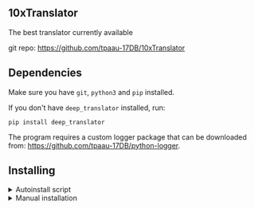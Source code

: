 ## 10xTranslator
The best translator currently available

git repo: https://github.com/tpaau-17DB/10xTranslator


## Dependencies
Make sure you have `git`, `python3` and `pip` installed.

If you don't have `deep_translator` installed, run:

```
pip install deep_translator
```

The program requires a custom logger package that can be downloaded from: https://github.com/tpaau-17DB/python-logger.


## Installing
<details>

<summary>Autoinstall script</summary>


For quick install you can run:

```
./install.sh
```

This script ensures you have all the dependencies required and installs the package. 
Make sure this command is executed from the root of the repository, where `setup.py` is located.

</details>


<details>

<summary>Manual installation</summary>

To manually install the python package you can run `pip install .`
This command needs to be executed from the root of the repository, where `setup.py` is located.

You can also copy the files to `/usr/bin` so translator can be accessed at all times:

```
sudo cp best_translator/translator.py /usr/bin/translator
sudo cp best_translator/utils.py /usr/bin/utils.py
```

Then ensure `/usr/bin/translator` has required permissions:

```
sudo chmod 755 /usr/bin/translator
```


</details>
